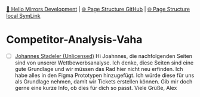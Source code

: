 [📁 Hello Mirrors Development](../hello-mirrors-development.md) | [🌐 Page Structure GitHub](/2cu.atlassian.net/wiki/spaces/CCU/pages/400000006/competitor-analysis-vaha.md) | [🌐 Page Structure local SymLink](./competitor-analysis-vaha.page.md)

# Competitor-Analysis-Vaha

- [ ] [Johannes Stadeler (Unlicensed)](https://2cu.atlassian.net/wiki/people/5f20202bcdb7b4001bb74161?ref=confluence) Hi Joahnnes, die nachfolgenden Seiten sind von unserer Wettbewerbsanalyse. Ich denke, diese Seiten sind eine gute Grundlage und wir müssen das Rad hier nicht neu erfinden. Ich habe alles in den Figma Prototypen hinzugefügt. Ich würde diese für uns als Grundlage nehmen, damit wir Tickets erstellen können. Gib mir doch gerne eine kurze Info, ob dies für dich so passt. Viele Grüße, Alex
